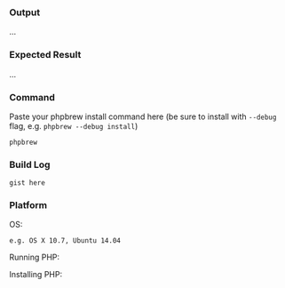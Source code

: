 ### Output

...

### Expected Result

...

### Command

Paste your phpbrew install command here (be sure to install with `--debug` flag, e.g. `phpbrew --debug install`)

    phpbrew 

### Build Log

    gist here

### Platform

OS:

    e.g. OS X 10.7, Ubuntu 14.04

Running PHP: 

Installing PHP:


